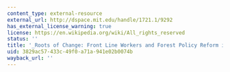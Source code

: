 ```yaml
---
content_type: external-resource
external_url: http://dspace.mit.edu/handle/1721.1/9292
has_external_license_warning: true
license: https://en.wikipedia.org/wiki/All_rights_reserved
status: ''
title: '_Roots of Change: Front Line Workers and Forest Policy Reform in West Bengal_'
uid: 3829ac57-433c-49f0-a71a-941e02b0074b
wayback_url: ''
---
```

